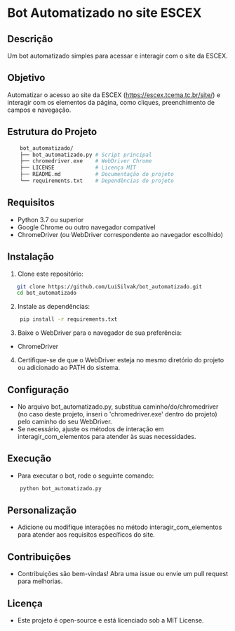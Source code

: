 # Bot Automatizado no site ESCEX

## Descrição
Um bot automatizado simples para acessar e interagir com o site da ESCEX.

## Objetivo
Automatizar o acesso ao site da ESCEX (https://escex.tcema.tc.br/site/) e interagir com os elementos da página, como cliques, preenchimento de campos e navegação.

## Estrutura do Projeto

```bash
    bot_automatizado/ 
    ├── bot_automatizado.py # Script principal 
    ├── chromedriver.exe    # WebDriver Chrome
    ├── LICENSE             # Licença MIT
    ├── README.md           # Documentação do projeto
    └── requirements.txt    # Dependências do projeto
```

## Requisitos
- Python 3.7 ou superior
- Google Chrome ou outro navegador compatível
- ChromeDriver (ou WebDriver correspondente ao navegador escolhido)

## Instalação
1. Clone este repositório:

```bash
   git clone https://github.com/LuiSilvak/bot_automatizado.git
   cd bot_automatizado
```

2. Instale as dependências:

```bash
    pip install -r requirements.txt
```

3. Baixe o WebDriver para o navegador de sua preferência:

- ChromeDriver

4. Certifique-se de que o WebDriver esteja no mesmo diretório do projeto ou adicionado ao PATH do sistema.

## Configuração
- No arquivo bot_automatizado.py, substitua caminho/do/chromedriver (no caso deste projeto, inseri o 'chromedriver.exe' dentro do projeto) pelo caminho do seu WebDriver.
- Se necessário, ajuste os métodos de interação em interagir_com_elementos para atender às suas necessidades.

## Execução
- Para executar o bot, rode o seguinte comando:

```bash
    python bot_automatizado.py
```

## Personalização
- Adicione ou modifique interações no método interagir_com_elementos para atender aos requisitos específicos do site.

## Contribuições
- Contribuições são bem-vindas! Abra uma issue ou envie um pull request para melhorias.

## Licença
- Este projeto é open-source e está licenciado sob a MIT License.